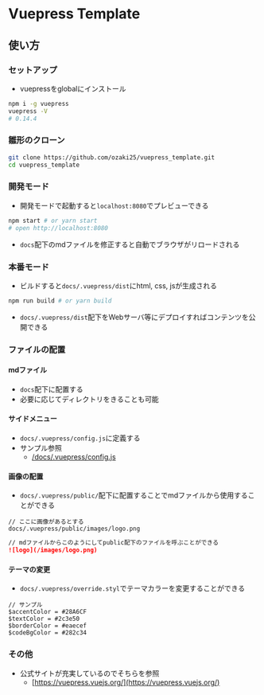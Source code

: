 # Vuepress Template

## 使い方

### セットアップ

- vuepressをglobalにインストール

```bash
npm i -g vuepress
vuepress -V
# 0.14.4
```

### 雛形のクローン

```bash
git clone https://github.com/ozaki25/vuepress_template.git
cd vuepress_template
```

### 開発モード

- 開発モードで起動すると`localhost:8080`でプレビューできる

```bash
npm start # or yarn start
# open http://localhost:8080
```

- `docs`配下のmdファイルを修正すると自動でブラウザがリロードされる

### 本番モード

- ビルドすると`docs/.vuepress/dist`にhtml, css, jsが生成される

```bash
npm run build # or yarn build
```

- `docs/.vuepress/dist`配下をWebサーバ等にデプロイすればコンテンツを公開できる

### ファイルの配置

#### mdファイル

- `docs`配下に配置する
- 必要に応じてディレクトリをきることも可能

#### サイドメニュー

- `docs/.vuepress/config.js`に定義する
- サンプル参照
    - [/docs/.vuepress/config.js](./docs/.vuepress/config.js)

#### 画像の配置

- `docs/.vuepress/public/`配下に配置することでmdファイルから使用することができる

```
// ここに画像があるとする
docs/.vuepress/public/images/logo.png
```

```md
// mdファイルからこのようにしてpublic配下のファイルを呼ぶことができる
![logo](/images/logo.png)
```

#### テーマの変更

- `docs/.vuepress/override.styl`でテーマカラーを変更することができる

```styl
// サンプル
$accentColor = #28A6CF
$textColor = #2c3e50
$borderColor = #eaecef
$codeBgColor = #282c34
```

### その他

- 公式サイトが充実しているのでそちらを参照
    - [https://vuepress.vuejs.org/](https://vuepress.vuejs.org/)
